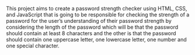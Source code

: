 This project aims to create a password strength checker using HTML, CSS, and JavaScript that is going to be 
responsible for checking the strength of a password for the user’s understanding of their password strength by
considering the length of the password which will be that the password should contain at least 8 characters and
the other is that the password should contain one uppercase letter, one lowercase letter, one number and one special character.
